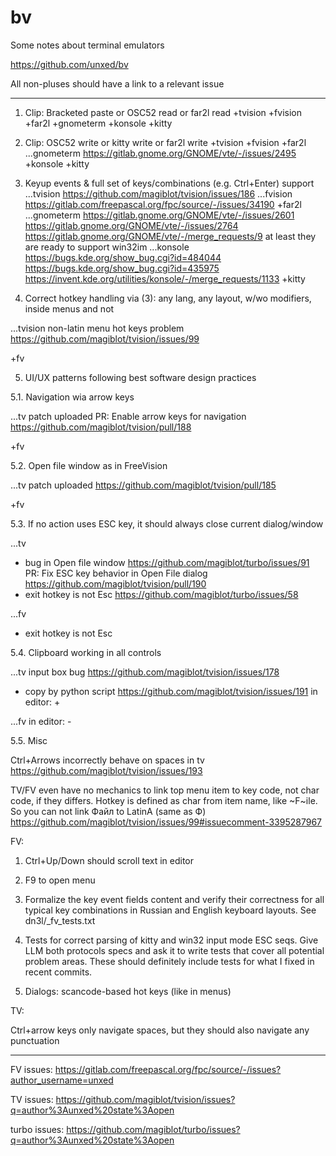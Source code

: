 
# bv
Some notes about terminal emulators

https://github.com/unxed/bv

All non-pluses should have a link to a relevant issue

---

1. Clip: Bracketed paste or OSC52 read or far2l read
+tvision
+fvision
+far2l
+gnometerm
+konsole
+kitty

2. Clip: OSC52 write or kitty write or far2l write
+tvision
+fvision
+far2l
...gnometerm
https://gitlab.gnome.org/GNOME/vte/-/issues/2495
+konsole
+kitty

3. Keyup events & full set of keys/combinations (e.g. Ctrl+Enter) support
...tvision
https://github.com/magiblot/tvision/issues/186
...fvision
https://gitlab.com/freepascal.org/fpc/source/-/issues/34190
+far2l
...gnometerm
https://gitlab.gnome.org/GNOME/vte/-/issues/2601
https://gitlab.gnome.org/GNOME/vte/-/issues/2764
https://gitlab.gnome.org/GNOME/vte/-/merge_requests/9
at least they are ready to support win32im
...konsole
https://bugs.kde.org/show_bug.cgi?id=484044
https://bugs.kde.org/show_bug.cgi?id=435975
https://invent.kde.org/utilities/konsole/-/merge_requests/1133
+kitty

4. Correct hotkey handling via (3): any lang, any layout, w/wo modifiers, inside menus and not

...tvision
non-latin menu hot keys problem
https://github.com/magiblot/tvision/issues/99

+fv

5. UI/UX patterns following best software design practices

5.1. Navigation wia arrow keys

...tv patch uploaded
PR: Enable arrow keys for navigation
https://github.com/magiblot/tvision/pull/188

+fv

5.2. Open file window as in FreeVision

...tv patch uploaded
https://github.com/magiblot/tvision/pull/185

+fv

5.3. If no action uses ESC key, it should always close current dialog/window

...tv
- bug in Open file window
https://github.com/magiblot/turbo/issues/91
PR: Fix ESC key behavior in Open File dialog
https://github.com/magiblot/tvision/pull/190
- exit hotkey is not Esc
https://github.com/magiblot/turbo/issues/58

...fv
- exit hotkey is not Esc

5.4. Clipboard working in all controls

...tv
input box bug
https://github.com/magiblot/tvision/issues/178
- copy by python script
https://github.com/magiblot/tvision/issues/191
in editor: +

...fv
in editor: -

5.5. Misc

Ctrl+Arrows incorrectly behave on spaces in tv
https://github.com/magiblot/tvision/issues/193

TV/FV even have no mechanics to link top menu item to key code, not char code, if they differs.
Hotkey is defined as char from item name, like ~F~ile. So you can not link Файл to LatinA (same as Ф)
https://github.com/magiblot/tvision/issues/99#issuecomment-3395287967


FV:

1) Ctrl+Up/Down should scroll text in editor

2) F9 to open menu

3) Formalize the key event fields content and verify their correctness
for all typical key combinations in Russian and English keyboard layouts.
See dn3l/_fv_tests.txt

4) Tests for correct parsing of kitty and win32 input mode ESC seqs.
Give LLM both protocols specs and ask it to write tests that cover all potential problem areas.
These should definitely include tests for what I fixed in recent commits.

5) Dialogs: scancode-based hot keys (like in menus)


TV:

Ctrl+arrow keys only navigate spaces, but they should also navigate any punctuation

---

FV issues:
https://gitlab.com/freepascal.org/fpc/source/-/issues?author_username=unxed

TV issues:
https://github.com/magiblot/tvision/issues?q=author%3Aunxed%20state%3Aopen

turbo issues:
https://github.com/magiblot/turbo/issues?q=author%3Aunxed%20state%3Aopen
